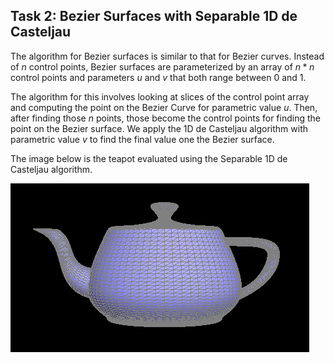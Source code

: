 ## Task 2: Bezier Surfaces with Separable 1D de Casteljau

The algorithm for Bezier surfaces is similar to that for Bezier curves. Instead of $n$ control points, Bezier surfaces are parameterized by an array of $n * n$ control points and parameters $u$ and $v$ that both range between 0 and 1. 

The algorithm for this involves looking at slices of the control point array and computing the point on the Bezier Curve for parametric value $u$. 
Then, after finding those $n$ points, those become the control points for finding the point on the Bezier surface. We apply the 1D de Casteljau algorithm with parametric value $v$ to find the final value one the Bezier surface. 

The image below is the teapot evaluated using the Separable 1D de Casteljau algorithm. 

![](assets/img/184_p2_task2.png)
